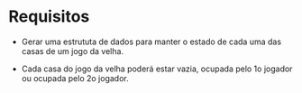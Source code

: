 # Requisitos

* Gerar uma estrututa de dados para manter o estado de cada uma das casas de um jogo da velha.

* Cada casa do jogo da velha poderá estar vazia, ocupada pelo 1o jogador ou ocupada pelo 2o jogador.
